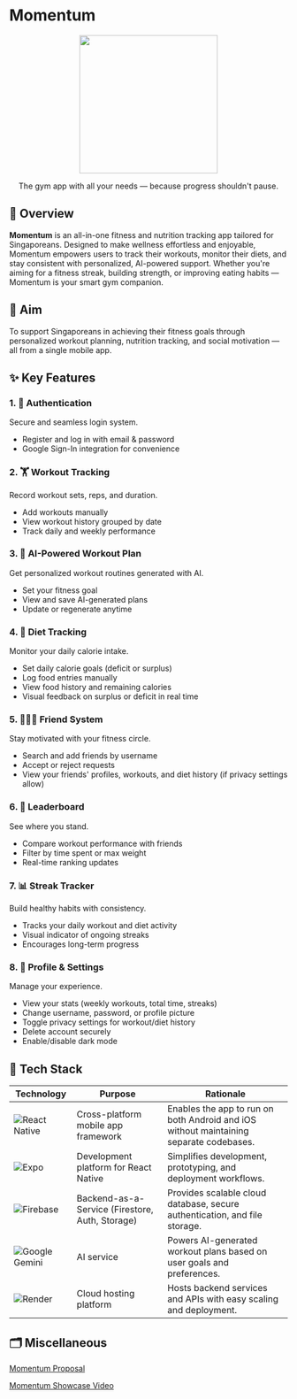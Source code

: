 # Momentum  

<p align="center">
  <img src="./assets/images/MomentumDemo.gif" width="250">
  <p align="center">The gym app with all your needs — because progress shouldn't pause.<p>
</p>

## 🚀 Overview
**Momentum** is an all-in-one fitness and nutrition tracking app tailored for Singaporeans. Designed to make wellness effortless and enjoyable, Momentum empowers users to track their workouts, monitor their diets, and stay consistent with personalized, AI-powered support. Whether you're aiming for a fitness streak, building strength, or improving eating habits — Momentum is your smart gym companion.

## 🎯 Aim  
To support Singaporeans in achieving their fitness goals through personalized workout planning, nutrition tracking, and social motivation — all from a single mobile app.


## ✨ Key Features  

### 1. 🔐 Authentication  
Secure and seamless login system.  
- Register and log in with email & password  
- Google Sign-In integration for convenience

### 2. 🏋️ Workout Tracking  
Record workout sets, reps, and duration.  
- Add workouts manually  
- View workout history grouped by date  
- Track daily and weekly performance

### 3. 🔄 AI-Powered Workout Plan  
Get personalized workout routines generated with AI.  
- Set your fitness goal  
- View and save AI-generated plans  
- Update or regenerate anytime

### 4. 🍱 Diet Tracking  
Monitor your daily calorie intake.  
- Set daily calorie goals (deficit or surplus)  
- Log food entries manually  
- View food history and remaining calories  
- Visual feedback on surplus or deficit in real time

### 5. 🧑‍🤝‍🧑 Friend System  
Stay motivated with your fitness circle.  
- Search and add friends by username  
- Accept or reject requests  
- View your friends' profiles, workouts, and diet history (if privacy settings allow)

### 6. 🥇 Leaderboard  
See where you stand.  
- Compare workout performance with friends  
- Filter by time spent or max weight  
- Real-time ranking updates

### 7. 📊 Streak Tracker  
Build healthy habits with consistency.  
- Tracks your daily workout and diet activity  
- Visual indicator of ongoing streaks  
- Encourages long-term progress

### 8. 👤 Profile & Settings  
Manage your experience.  
- View your stats (weekly workouts, total time, streaks)  
- Change username, password, or profile picture  
- Toggle privacy settings for workout/diet history  
- Delete account securely  
- Enable/disable dark mode

## 🔄 Tech Stack  

Technology|Purpose|Rationale
-|-|-
![React Native](https://img.shields.io/badge/react_native-20232A?style=for-the-badge&logo=react&logoColor=61DAFB) | Cross-platform mobile app framework | Enables the app to run on both Android and iOS without maintaining separate codebases.
![Expo](https://img.shields.io/badge/expo-000020?style=for-the-badge&logo=expo&logoColor=white) | Development platform for React Native | Simplifies development, prototyping, and deployment workflows.
![Firebase](https://img.shields.io/badge/firebase-FFCA28?style=for-the-badge&logo=firebase&logoColor=black) | Backend-as-a-Service (Firestore, Auth, Storage) | Provides scalable cloud database, secure authentication, and file storage.
![Google Gemini](https://img.shields.io/badge/google%20gemini-8E75B2?style=for-the-badge&logo=google%20gemini&logoColor=white) | AI service | Powers AI-generated workout plans based on user goals and preferences.
![Render](https://img.shields.io/badge/render-00979D?style=for-the-badge&logo=render&logoColor=white) | Cloud hosting platform | Hosts backend services and APIs with easy scaling and deployment.

## 🗂️ Miscellaneous

[Momentum Proposal](assets/images/MomentumDoc.pdf)

[Momentum Showcase Video](https://www.youtube.com/watch?v=HVAYr3ds4cc)